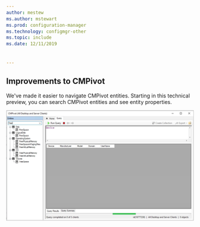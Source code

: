 ```yaml
---
author: mestew
ms.author: mstewart
ms.prod: configuration-manager
ms.technology: configmgr-other
ms.topic: include
ms.date: 12/11/2019


---
```


## Improvements to CMPivot

We've made it easier to navigate CMPivot entities. Starting in this technical preview, you can search CMPivot entities and see entity properties.

![Searching CMPivot entities](../../media/5870934-search-cmpivot-entities.png)

